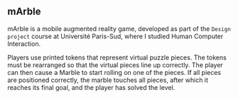## mArble

mArble is a mobile augmented reality game, developed as part of the `Design project` course at Université Paris-Sud, where I studied Human Computer Interaction.

Players use printed tokens that represent virtual puzzle pieces. The tokens must be rearranged so that the virtual pieces line up correctly. The player can then cause a Marble to start rolling on one of the pieces. If all pieces are positioned correctly, the marble touches all pieces, after which it reaches its final goal, and the player has solved the level.
